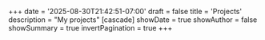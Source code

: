 +++
date = '2025-08-30T21:42:51-07:00'
draft = false
title = 'Projects'
description = "My projects"
[cascade]
showDate = true
showAuthor = false
showSummary = true
invertPagination = true
+++

